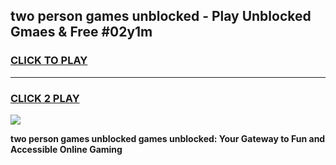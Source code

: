 
## two person games unblocked - Play Unblocked Gmaes & Free #02y1m
<h3>
<a href="https://news.freeplayer.one?title=two_person_games_unblocked&ref=03M">CLICK TO PLAY</a></h3>
<hr>

<h3>
<a href="https://news.freeplayer.one?title=two_person_games_unblocked&ref=03M">CLICK 2 PLAY</a>
  
</h3>

<a href="https://news.freeplayer.one?title=two_person_games_unblocked&ref=03M"><img src="https://clearcache.store/games.png"></a>


**two person games unblocked games unblocked: Your Gateway to Fun and Accessible Online Gaming**
